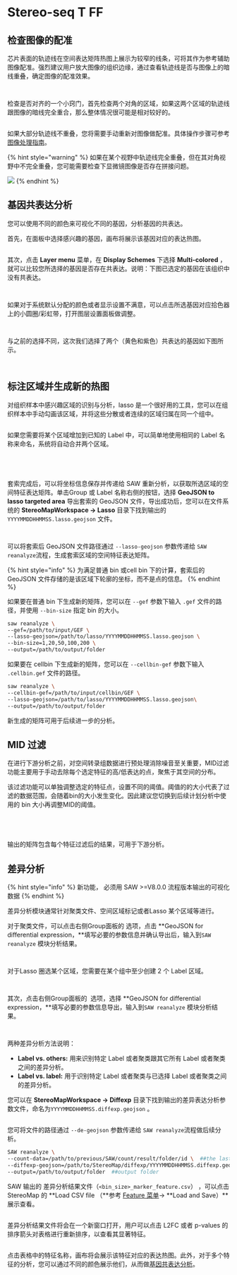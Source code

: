 # Stereo-seq T FF

## 检查图像的配准

芯片表面的轨迹线在空间表达矩阵热图上展示为较窄的线条，可将其作为参考辅助图像配准。强烈建议用户放大图像的组织边缘，通过查看轨迹线是否与图像上的暗线重叠，确定图像的配准效果。

<div>

<figure><img src="../../.img/Reference template (2).png" alt=""><figcaption></figcaption></figure>

 

<figure><img src="../../.img/Reference template w image (2).png" alt=""><figcaption></figcaption></figure>

</div>

检查是否对齐的一个小窍门，首先检查两个对角的区域，如果这两个区域的轨迹线跟图像的暗线完全重合，那么整体情况很可能是相对较好的。

<figure><img src="../../.img/check alignment.png" alt=""><figcaption></figcaption></figure>

如果大部分轨迹线不重叠，您将需要手动重新对图像做配准。具体操作步骤可参考[图像处理指南](../tu-xiang-chu-li-zhi-nan/)。

{% hint style="warning" %}
如果在某个视野中轨迹线完全重叠，但在其对角视野中不完全重叠，您可能需要检查下显微镜图像是否存在拼接问题。

![](<../../.img/check alignment stitching issue.png>)
{% endhint %}

## **基因共表达分析**

您可以使用不同的颜色来可视化不同的基因，分析基因的共表达。

首先，在面板中选择感兴趣的基因，画布将展示该基因对应的表达热图。

<figure><img src="../../.img/summarized heatmap.png" alt=""><figcaption></figcaption></figure>

其次，点击 **Layer menu** 菜单，在 **Display Schemes** 下选择 **Multi-colored** ，就可以比较您所选择的基因是否存在共表达。说明：下图已选定的基因在该组织中没有共表达。

<div>

<figure><img src="../../.img/not co-expressed.png" alt=""><figcaption></figcaption></figure>

 

<figure><img src="../../.img/not co-expressed_canvas.png" alt=""><figcaption></figcaption></figure>

</div>

如果对于系统默认分配的颜色或者显示设置不满意，可以点击所选基因对应拾色器上的小圆圈/彩虹带，打开图层设置面板做调整。

<div>

<figure><img src="../../.img/change color.png" alt=""><figcaption></figcaption></figure>

 

<figure><img src="../../.img/change color_canvas.png" alt=""><figcaption></figcaption></figure>

</div>

与之前的选择不同，这次我们选择了两个（黄色和紫色）共表达的基因如下图所示。

<div>

<figure><img src="../../.img/co-expressed_yellow.png" alt=""><figcaption></figcaption></figure>

 

<figure><img src="../../.img/co-expressed_violet.png" alt=""><figcaption></figcaption></figure>

</div>

## **标注区域并生成新的热图**

对组织样本中感兴趣区域的识别与分析，lasso 是一个很好用的工具，您可以在组织样本中手动勾画该区域，并将这些分散或者连续的区域归属在同一个组中。

<figure><img src="../../.img/lasso label and group.png" alt=""><figcaption></figcaption></figure>

如果您需要将某个区域增加到已知的 Label 中，可以简单地使用相同的 Label 名称来命名，系统将自动合并两个区域。                                                            &#x20;

<div>

<figure><img src="../../.img/add regions for a label.png" alt=""><figcaption></figcaption></figure>

 

<figure><img src="../../.img/add regions for a label select label name.png" alt=""><figcaption></figcaption></figure>

</div>

<div>

<figure><img src="../../.img/add regions for a label select group name.png" alt=""><figcaption></figcaption></figure>

 

<figure><img src="../../.img/add regions done.png" alt=""><figcaption></figcaption></figure>

</div>

套索完成后，可以将坐标信息保存并传递给 SAW 重新分析，以获取所选区域的空间特征表达矩阵。单击Group 或 Label 名称右侧的按钮<img src="../../.img/image (125).png" alt="" data-size="line">，选择 **GeoJSON to lasso targeted area** 导出套索的 GeoJSON 文件，导出成功后，您可以在文件系统的 **StereoMapWorkspace -> Lasso** 目录下找到输出的 `YYYYMMDDHHMMSS.lasso.geojson` 文件。

<div>

<figure><img src="../../.img/export lasso geojson.png" alt=""><figcaption></figcaption></figure>

 

<figure><img src="../../.img/export lasso geojson directory.png" alt=""><figcaption></figcaption></figure>

</div>

可以将套索后 GeoJSON 文件路径通过 `--lasso-geojson` 参数传递给 `SAW reanalyze`流程，生成套索区域的空间特征表达矩阵。

{% hint style="info" %}
为满足普通 bin 或cell bin 下的计算，套索后的 GeoJSON 文件存储的是该区域下轮廓的坐标，而不是点的信息。
{% endhint %}

如果要在普通 bin 下生成新的矩阵，您可以在 `--gef` 参数下输入 `.gef` 文件的路径，并使用 `--bin-size` 指定 bin 的大小。

```bash
saw reanalyze \
--gef=/path/to/input/GEF \
--lasso-geojson=/path/to/lasso/YYYYMMDDHHMMSS.lasso.geojson \
--bin-size=1,20,50,100,200 \
--output=/path/to/output/folder
```

如果要在 cellbin 下生成新的矩阵，您可以在 `--cellbin-gef` 参数下输入 `.cellbin.gef` 文件的路径。

```bash
saw reanalyze \
--cellbin-gef=/path/to/input/cellbin/GEF \
--lasso-geojson=/path/to/lasso/YYYYMMDDHHMMSS.lasso.geojson\
--output=/path/to/output/folder
```

新生成的矩阵可用于后续进一步的分析。

## MID 过滤

在进行下游分析之前，对空间转录组数据进行预处理消除噪音至关重要，MID过滤功能主要用于手动去除每个选定特征的高/低表达的点，聚焦于其空间的分布。

该过滤功能可以单独调整选定的特征点，设置不同的阈值。阈值的的大小代表了过滤的数据范围，会随着bin的大小发生变化。因此建议您切换到后续计划分析中使用的 bin 大小再调整MID的阈值。

<div>

<figure><img src="../../.img/show in multicolor.png" alt=""><figcaption></figcaption></figure>

 

<figure><img src="../../.img/adjust MID filter.png" alt=""><figcaption></figcaption></figure>

</div>

<div>

<figure><img src="../../.img/MID filter saving.png" alt=""><figcaption></figcaption></figure>

 

<figure><img src="../../.img/MID filter saving directory.png" alt=""><figcaption></figcaption></figure>

</div>

输出的矩阵包含每个特征过滤后的结果，可用于下游分析。

## 差异分析

{% hint style="info" %}
新功能， 必须用 SAW  >=V8.0.0 流程版本输出的可视化数据
{% endhint %}

差异分析模块通常针对聚类文件、空间区域标记或者Lasso 某个区域等进行。

对于聚类文件，可以点击右侧Group面板的 <img src="../../.img/image (126).png" alt="" data-size="line">选项，点击 **GeoJSON for differential expression，**填写必要的参数信息并确认导出后，输入到`SAW reanalyze` 模块分析结果。

<div>

<figure><img src="../../.img/differential expression export-cluster.png" alt=""><figcaption></figcaption></figure>

 

<figure><img src="../../.img/differential expression export-cluster options.png" alt=""><figcaption></figcaption></figure>

</div>

对于Lasso 圈选某个区域，您需要在某个组中至少创建 2 个 Label 区域。

<div>

<figure><img src="../../.img/labeled region1.png" alt=""><figcaption></figcaption></figure>

 

<figure><img src="../../.img/labeled region2.png" alt=""><figcaption></figcaption></figure>

</div>

其次，点击右侧Group面板的 <img src="../../.img/image (127).png" alt="" data-size="line"> 选项，选择 **GeoJSON for differential expression，**填写必要的参数信息导出，输入到`SAW reanalyze` 模块分析结果。

<div>

<figure><img src="../../.img/differential expression export-group.png" alt=""><figcaption></figcaption></figure>

 

<figure><img src="../../.img/differential expression export-group options.png" alt=""><figcaption></figcaption></figure>

</div>

两种差异分析方法说明：

* **Label vs. others:** 用来识别特定 Label 或者聚类跟其它所有 Label 或者聚类之间的差异分析。
* **Label vs. label:** 用于识别特定 Label 或者聚类与已选择 Label 或者聚类之间的差异分析。

您可以在 **StereoMapWorkspace -> Diffexp** 目录下找到输出的差异表达分析参数文件，命名为`YYYYMMDDHHMMSS.diffexp.geojson` 。

<figure><img src="../../.img/differential expression saving directory.png" alt=""><figcaption></figcaption></figure>

您可将文件的路径通过  `--de-geojson` 参数传递给 `SAW reanalyze`流程做后续分析。

```sh
SAW reanalyze \
--count-data=/path/to/previous/SAW/count/result/folder/id \  ##the last SAW count outputs
--diffexp-geojson=/path/to/StereoMap/diffexp/YYYYMMDDHHMMSS.diffexp.geojson \  ##diffexp GeoJSON from StereoMap
--output=/path/to/output/folder  ##output folder
```

SAW 输出的 差异分析结果文件（`<bin_size>_marker_feature.csv`） ，可以点击 StereoMap 的 **Load CSV file （**参考 [Feature 菜单](../ke-shi-hua-zhi-nan.md#feature-menu)-> **Load and Save）**展示查看。



<figure><img src="../../.img/differential expression load result.png" alt=""><figcaption></figcaption></figure>

差异分析结果文件将会在一个新窗口打开，用户可以点击 L2FC 或者 p-values 的排序箭头对表格进行重新排序，以查看其显著特征。

<figure><img src="../../.img/differential expression show table.png" alt=""><figcaption></figcaption></figure>

点击表格中的特征名称，画布将会展示该特征对应的表达热图。此外，对于多个特征的分析，您可以通过不同的颜色展示他们，从而做[基因共表达分析](stereo-seq-t-ff.md#ji-yin-gong-biao-da-fen-xi)。

<div>

<figure><img src="../../.img/differential expression select feature.png" alt=""><figcaption></figcaption></figure>

 

<figure><img src="../../.img/differential expression select feature and show as multi-colored.png" alt=""><figcaption></figcaption></figure>

</div>
